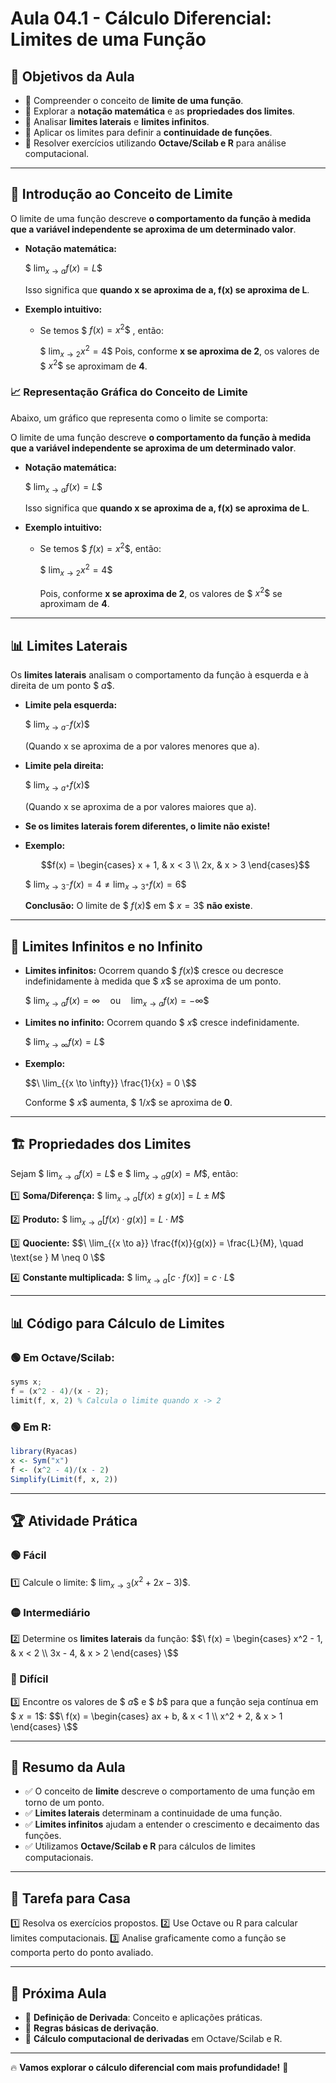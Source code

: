 # Aula 04.1 - Cálculo Diferencial: Limites de uma Função

## 🎯 Objetivos da Aula
- 📌 Compreender o conceito de **limite de uma função**.
- 📌 Explorar a **notação matemática** e as **propriedades dos limites**.
- 📌 Analisar **limites laterais** e **limites infinitos**.
- 📌 Aplicar os limites para definir a **continuidade de funções**.
- 📌 Resolver exercícios utilizando **Octave/Scilab e R** para análise computacional.

---

## 📌 Introdução ao Conceito de Limite

O limite de uma função descreve **o comportamento da função à medida que a variável independente se aproxima de um determinado valor**.

- **Notação matemática:**

  $$\ \lim_{{x \to a}} f(x) = L \$$

  Isso significa que **quando x se aproxima de a, f(x) se aproxima de L**.

- **Exemplo intuitivo:**
  - Se temos $$\ f(x) = x^2 \$$ , então:

    $$\ \lim_{{x \to 2}} x^2 = 4 \$$
    Pois, conforme **x se aproxima de 2**, os valores de $$\ x^2 \$$ se aproximam de **4**.

### 📈 Representação Gráfica do Conceito de Limite
Abaixo, um gráfico que representa como o limite se comporta:

O limite de uma função descreve **o comportamento da função à medida que a variável independente se aproxima de um determinado valor**.

- **Notação matemática:**

  $$\ \lim_{{x \to a}} f(x) = L \$$

  Isso significa que **quando x se aproxima de a, f(x) se aproxima de L**.

- **Exemplo intuitivo:**
  - Se temos $$\ f(x) = x^2 \$$, então:

    $$\ \lim_{{x \to 2}} x^2 = 4 \$$

    Pois, conforme **x se aproxima de 2**, os valores de $$\  x^2 \$$ se aproximam de **4**.

---

## 📊 Limites Laterais
Os **limites laterais** analisam o comportamento da função à esquerda e à direita de um ponto $$\ a \$$.

- **Limite pela esquerda:**

  $$\ \lim_{{x \to a^-}} f(x) \$$

  (Quando x se aproxima de a por valores menores que a).

- **Limite pela direita:**

  $$\ \lim_{{x \to a^+}} f(x) \$$

  (Quando x se aproxima de a por valores maiores que a).

- **Se os limites laterais forem diferentes, o limite não existe!**

- **Exemplo:**
  ```math
  f(x) = \begin{cases} x + 1, & x < 3 \\ 2x, & x > 3 \end{cases}
  ```

  $$\ \lim_{{x \to 3^-}} f(x) = 4 \neq \lim_{{x \to 3^+}} f(x) = 6 \$$
  
  **Conclusão:** O limite de $$\ f(x) \$$ em $$\ x = 3 \$$ **não existe**.

---

## 🔄 Limites Infinitos e no Infinito

- **Limites infinitos:** Ocorrem quando $$\ f(x) \$$ cresce ou decresce indefinidamente à medida que $$\ x \$$ se aproxima de um ponto.

  $$\ \lim_{{x \to a}} f(x) = \infty \quad \text{ou} \quad \lim_{{x \to a}} f(x) = -\infty\$$

- **Limites no infinito:** Ocorrem quando $$\ x \$$ cresce indefinidamente.

  $$\ \lim_{{x \to \infty}} f(x) = L \$$

- **Exemplo:**

  $$\ \lim_{{x \to \infty}} \frac{1}{x} = 0 \$$
  
  Conforme $$\ x \$$ aumenta, $$\ 1/x \$$ se aproxima de **0**.

---

## 🏗️ Propriedades dos Limites

Sejam $$\  \lim_{{x \to a}} f(x) = L \$$ e $$\ \lim_{{x \to a}} g(x) = M \$$, então:

1️⃣ **Soma/Diferença:**
   $$\ \lim_{{x \to a}} [f(x) \pm g(x)] = L \pm M \$$

2️⃣ **Produto:**
   $$\ \lim_{{x \to a}} [f(x) \cdot g(x)] = L \cdot M \$$

3️⃣ **Quociente:**
   $$\ \lim_{{x \to a}} \frac{f(x)}{g(x)} = \frac{L}{M}, \quad \text{se } M \neq 0 \$$

4️⃣ **Constante multiplicada:**
   $$\ \lim_{{x \to a}} [c \cdot f(x)] = c \cdot L \$$

---

## 📊 Código para Cálculo de Limites
### 🟢 **Em Octave/Scilab**:
```octave
syms x;
f = (x^2 - 4)/(x - 2);
limit(f, x, 2) % Calcula o limite quando x -> 2
```

### 🟢 **Em R**:
```r
library(Ryacas)
x <- Sym("x")
f <- (x^2 - 4)/(x - 2)
Simplify(Limit(f, x, 2))
```

---

## 🏆 Atividade Prática
### 🟢 Fácil
1️⃣ Calcule o limite: $$\ \lim_{{x \to 3}} (x^2 + 2x - 3) \$$.

### 🟡 Intermediário
2️⃣ Determine os **limites laterais** da função:
   $$\ f(x) = \begin{cases} x^2 - 1, & x < 2 \\ 3x - 4, & x > 2 \end{cases} \$$

### 🔴 Difícil
3️⃣ Encontre os valores de $$\ a \$$ e $$\ b \$$ para que a função seja contínua em $$\ x = 1 \$$:
   $$\ f(x) = \begin{cases} ax + b, & x < 1 \\ x^2 + 2, & x > 1 \end{cases} \$$

---

## 📌 Resumo da Aula
- ✅ O conceito de **limite** descreve o comportamento de uma função em torno de um ponto.
- ✅ **Limites laterais** determinam a continuidade de uma função.
- ✅ **Limites infinitos** ajudam a entender o crescimento e decaimento das funções.
- ✅ Utilizamos **Octave/Scilab e R** para cálculos de limites computacionais.

---

## 📌 Tarefa para Casa
1️⃣ Resolva os exercícios propostos.
2️⃣ Use Octave ou R para calcular limites computacionais.
3️⃣ Analise graficamente como a função se comporta perto do ponto avaliado.

---

## 🎯 Próxima Aula
- 📌 **Definição de Derivada**: Conceito e aplicações práticas.
- 📌 **Regras básicas de derivação**.
- 📌 **Cálculo computacional de derivadas** em Octave/Scilab e R.

---

🔥 **Vamos explorar o cálculo diferencial com mais profundidade!** 🚀
